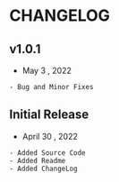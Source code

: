 
# CHANGELOG

## v1.0.1
- May 3 , 2022
```
- Bug and Minor Fixes
```

## Initial Release
- April 30 , 2022
```
- Added Source Code
- Added Readme 
- Added ChangeLog 
```